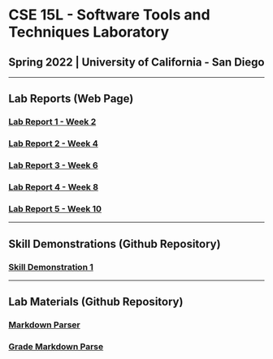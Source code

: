 # CSE 15L - Software Tools and Techniques Laboratory
## Spring 2022 | University of California - San Diego

---

## **Lab Reports** (Web Page)

### [Lab Report 1 - Week 2](https://kaung-min-khant.github.io/cse15l-lab-reports/lab-report-1-week-2.html)


### [Lab Report 2 - Week 4](https://kaung-min-khant.github.io/cse15l-lab-reports/lab-report-2-week-4.html)

### [Lab Report 3 - Week 6](https://kaung-min-khant.github.io/cse15l-lab-reports/lab-report-3-week-6.html)

### [Lab Report 4 - Week 8](https://kaung-min-khant.github.io/cse15l-lab-reports/lab-report-4-week-8.html)

### [Lab Report 5 - Week 10](https://kaung-min-khant.github.io/cse15l-lab-reports/lab-report-5-week-10.html)
---

## **Skill Demonstrations** (Github Repository)

### [Skill Demonstration 1](https://github.com/kaung-min-khant/skillDemonstration1.git)

---

## **Lab Materials** (Github Repository)

### [Markdown Parser](https://github.com/kaung-min-khant/markdown-parser.git)

### [Grade Markdown Parse](https://github.com/kaung-min-khant/grade-markdown-parse.git)
